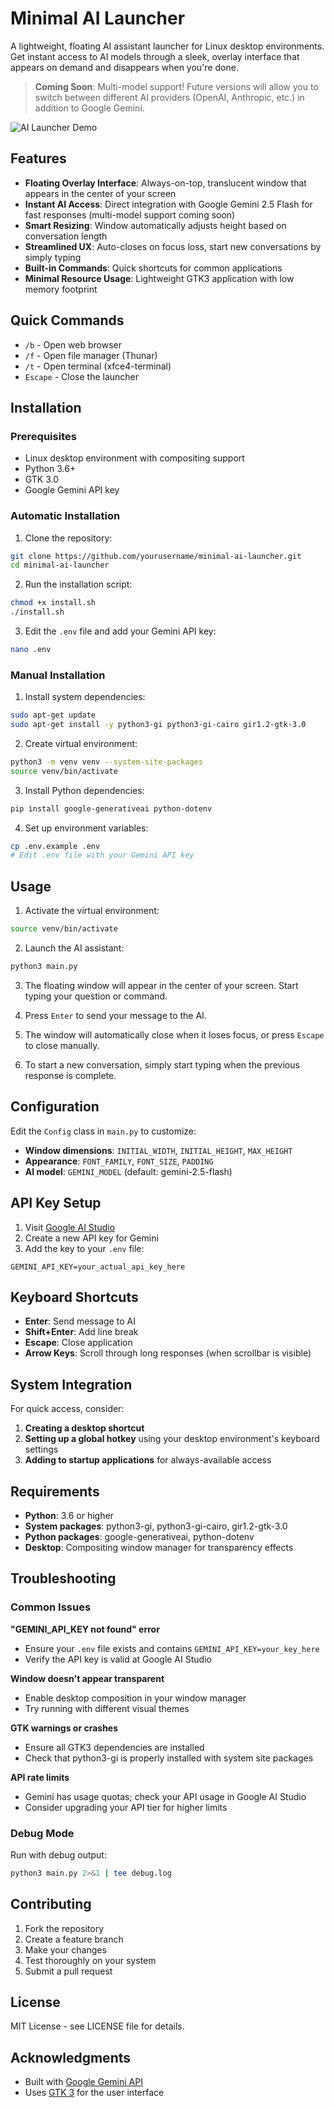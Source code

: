 # Minimal AI Launcher

A lightweight, floating AI assistant launcher for Linux desktop environments. Get instant access to AI models through a sleek, overlay interface that appears on demand and disappears when you're done.

> **Coming Soon**: Multi-model support! Future versions will allow you to switch between different AI providers (OpenAI, Anthropic, etc.) in addition to Google Gemini.

![AI Launcher Demo](demo.gif)

## Features

- **Floating Overlay Interface**: Always-on-top, translucent window that appears in the center of your screen
- **Instant AI Access**: Direct integration with Google Gemini 2.5 Flash for fast responses (multi-model support coming soon)
- **Smart Resizing**: Window automatically adjusts height based on conversation length
- **Streamlined UX**: Auto-closes on focus loss, start new conversations by simply typing
- **Built-in Commands**: Quick shortcuts for common applications
- **Minimal Resource Usage**: Lightweight GTK3 application with low memory footprint

## Quick Commands

- `/b` - Open web browser
- `/f` - Open file manager (Thunar)
- `/t` - Open terminal (xfce4-terminal)
- `Escape` - Close the launcher

## Installation

### Prerequisites

- Linux desktop environment with compositing support
- Python 3.6+
- GTK 3.0
- Google Gemini API key

### Automatic Installation

1. Clone the repository:
```bash
git clone https://github.com/yourusername/minimal-ai-launcher.git
cd minimal-ai-launcher
```

2. Run the installation script:
```bash
chmod +x install.sh
./install.sh
```

3. Edit the `.env` file and add your Gemini API key:
```bash
nano .env
```

### Manual Installation

1. Install system dependencies:
```bash
sudo apt-get update
sudo apt-get install -y python3-gi python3-gi-cairo gir1.2-gtk-3.0
```

2. Create virtual environment:
```bash
python3 -m venv venv --system-site-packages
source venv/bin/activate
```

3. Install Python dependencies:
```bash
pip install google-generativeai python-dotenv
```

4. Set up environment variables:
```bash
cp .env.example .env
# Edit .env file with your Gemini API key
```

## Usage

1. Activate the virtual environment:
```bash
source venv/bin/activate
```

2. Launch the AI assistant:
```bash
python3 main.py
```

3. The floating window will appear in the center of your screen. Start typing your question or command.

4. Press `Enter` to send your message to the AI.

5. The window will automatically close when it loses focus, or press `Escape` to close manually.

6. To start a new conversation, simply start typing when the previous response is complete.

## Configuration

Edit the `Config` class in `main.py` to customize:

- **Window dimensions**: `INITIAL_WIDTH`, `INITIAL_HEIGHT`, `MAX_HEIGHT`
- **Appearance**: `FONT_FAMILY`, `FONT_SIZE`, `PADDING`
- **AI model**: `GEMINI_MODEL` (default: gemini-2.5-flash)

## API Key Setup

1. Visit [Google AI Studio](https://makersuite.google.com/app/apikey)
2. Create a new API key for Gemini
3. Add the key to your `.env` file:
```
GEMINI_API_KEY=your_actual_api_key_here
```

## Keyboard Shortcuts

- **Enter**: Send message to AI
- **Shift+Enter**: Add line break
- **Escape**: Close application
- **Arrow Keys**: Scroll through long responses (when scrollbar is visible)

## System Integration

For quick access, consider:

1. **Creating a desktop shortcut**
2. **Setting up a global hotkey** using your desktop environment's keyboard settings
3. **Adding to startup applications** for always-available access

## Requirements

- **Python**: 3.6 or higher
- **System packages**: python3-gi, python3-gi-cairo, gir1.2-gtk-3.0
- **Python packages**: google-generativeai, python-dotenv
- **Desktop**: Compositing window manager for transparency effects

## Troubleshooting

### Common Issues

**"GEMINI_API_KEY not found" error**
- Ensure your `.env` file exists and contains `GEMINI_API_KEY=your_key_here`
- Verify the API key is valid at Google AI Studio

**Window doesn't appear transparent**
- Enable desktop composition in your window manager
- Try running with different visual themes

**GTK warnings or crashes**
- Ensure all GTK3 dependencies are installed
- Check that python3-gi is properly installed with system site packages

**API rate limits**
- Gemini has usage quotas; check your API usage in Google AI Studio
- Consider upgrading your API tier for higher limits

### Debug Mode

Run with debug output:
```bash
python3 main.py 2>&1 | tee debug.log
```

## Contributing

1. Fork the repository
2. Create a feature branch
3. Make your changes
4. Test thoroughly on your system
5. Submit a pull request

## License

MIT License - see LICENSE file for details.

## Acknowledgments

- Built with [Google Gemini API](https://ai.google.dev/)
- Uses [GTK 3](https://gtk.org/) for the user interface